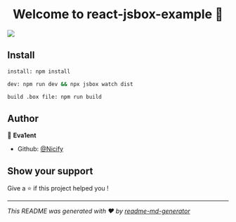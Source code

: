 <h1 align="center">Welcome to react-jsbox-example 👋</h1>
<p>
  <img src="https://img.shields.io/badge/version-1.0.0-blue.svg?cacheSeconds=2592000" />
</p>

## Install

```sh
install: npm install

dev: npm run dev && npx jsbox watch dist

build .box file: npm run build
```

## Author

👤 **Eva1ent**

* Github: [@Nicify](https://github.com/Nicify)

## Show your support

Give a ⭐️ if this project helped you !

***
_This README was generated with ❤️ by [readme-md-generator](https://github.com/kefranabg/readme-md-generator)_